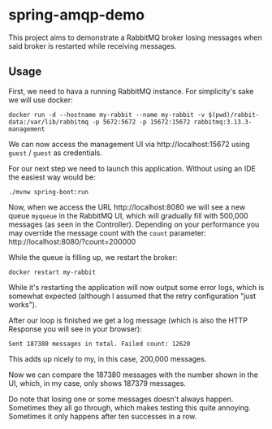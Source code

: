 # spring-amqp-demo

This project aims to demonstrate a RabbitMQ broker losing messages when said broker is restarted while receiving messages.

## Usage
First, we need to hava a running RabbitMQ instance. For simplicity's sake we will use docker:

```shell
docker run -d --hostname my-rabbit --name my-rabbit -v $(pwd)/rabbit-data:/var/lib/rabbitmq -p 5672:5672 -p 15672:15672 rabbitmq:3.13.3-management
```

We can now access the management UI via http://localhost:15672 using `guest` / `guest` as credentials.  

For our next step we need to launch this application. Without using an IDE the easiest way would be:

```shell
./mvnw spring-boot:run
```

Now, when we access the URL http://localhost:8080 we will see a new queue `myqueue` in the RabbitMQ UI, which will gradually fill with 500,000 messages (as seen in the Controller). Depending on your performance you may override the message count with the `count` parameter: http://localhost:8080/?count=200000

While the queue is filling up, we restart the broker:

```shell
docker restart my-rabbit
```

While it's restarting the application will now output some error logs, which is somewhat expected (although I assumed that the retry configuration "just works").

After our loop is finished we get a log message (which is also the HTTP Response you will see in your browser):

`Sent 187380 messages in total. Failed count: 12620`

This adds up nicely to my, in this case, 200,000 messages.

Now we can compare the 187380 messages with the number shown in the UI, which, in my case, only shows 187379 messages.

Do note that losing one or some messages doesn't always happen. Sometimes they all go through, which makes testing this quite annoying. Sometimes it only happens after ten successes in a row. 